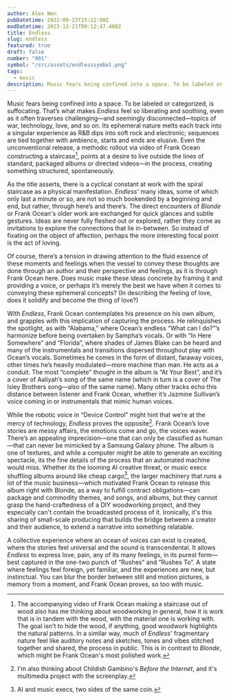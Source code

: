 ```yaml
---
author: Alex Wen
pubDatetime: 2022-09-23T15:22:00Z
modDatetime: 2023-12-21T09:12:47.400Z
title: Endless
slug: endless
featured: true
draft: false
number: "001"
symbol: "/src/assets/endlesssymbol.png"
tags:
  - music
description: Music fears being confined into a space. To be labeled or categorized, is suffocating. That’s what makes Endless feel so liberating and soothing, even as it often traverses challenging—and seemingly disconnected—topics of war, technology, love, and so on.
---
```


Music fears being confined into a space. To be labeled or categorized, is suffocating. That’s what makes _Endless_ feel so liberating and soothing, even as it often traverses challenging—and seemingly disconnected—topics of war, technology, love, and so on. Its ephemeral nature melts each track into a singular experience as R&B dips into soft rock and electronic; sequences are tied together with ambience, starts and ends are elusive. Even the unconventional release, a methodic rollout via video of Frank Ocean constructing a staircase[^1], points at a desire to live outside the lines of standard, packaged albums or directed videos—in the process, creating something structured, spontaneously.

As the title asserts, there is a cyclical constant at work with the spiral staircase as a physical manifestation. _Endless’_ many ideas, some of which only last a minute or so, are not so much bookended by a beginning and end, but rather, through here’s and there’s. The direct encounters of _Blonde_ or Frank Ocean's older work are exchanged for quick glances and subtle gestures. Ideas are never fully fleshed out or explored, rather they come as invitations to explore the connections that lie in-between. So instead of fixating on the object of affection, perhaps the more interesting focal point is the act of loving.

Of course, there’s a tension in drawing attention to the fluid essence of these moments and feelings when the vessel to convey these thoughts are done through an author and their perspective and feelings, as it is through Frank Ocean here. Does music make these ideas concrete by framing it and providing a voice, or perhaps it’s merely the best we have when it comes to conveying these ephemeral concepts? (In describing the feeling of love, does it solidify and become the thing of love?)

With _Endless_, Frank Ocean contemplates his presence on his own album, and grapples with this implication of capturing the process. He relinquishes the spotlight, as with “Alabama,” where Ocean’s endless “What can I do?”’s harmonize before being overtaken by Sampha’s vocals. Or with “In Here Somewhere” and “Florida”, where shades of James Blake can be heard and many of the instrumentals and transitions dispersed throughout play with Ocean’s vocals. Sometimes he comes in the form of distant, faraway voices, other times he’s heavily modulated—more machine than man. He acts as a conduit. The most “complete” thought in the album is “At Your Best”, and it’s a cover of Aaliyah’s song of the same name (which in turn is a cover of The Isley Brothers song—also of the same name). Many other tracks echo this distance between listener and Frank Ocean, whether it’s Jazmine Sullivan’s voice coming in or instrumentals that mimic human voices.

While the robotic voice in “Device Control” might hint that we’re at the mercy of technology, _Endless_ proves the opposite[^3]. Frank Ocean’s love stories are messy affairs, the emotions come and go, the voices waver. There’s an appealing imprecision—one that can only be classified as human—that can never be mimicked by a Samsung Galaxy phone. The album is one of textures, and while a computer might be able to generate an exciting spectacle, its the fine details of the process that an automated machine would miss. Whether its the looming AI creative threat, or music execs shuffling albums around like cheap cargo[^2], the larger machinery that runs a lot of the music business—which motivated Frank Ocean to release this album right with Blonde, as a way to fulfill contract obligations—can package and commodity themes, and songs, and albums, but they cannot grasp the hand-craftedness of a DIY woodworking project, and they especially can't contain the broadcasted process of it. Ironically, it's this sharing of small-scale producing that builds the bridge between a creator and their audience, to extend a narrative into something relatable.

A collective experience where an ocean of voices can exist is created, where the stories feel universal and the sound is transcendental. It allows _Endless_ to express love, pain, any of its many feelings, in its purest form—best captured in the one-two punch of “Rushes” and “Rushes To”. A state where feelings feel foreign, yet familiar, and the experiences are new, but instinctual. You can blur the border between still and motion pictures, a memory from a moment, and Frank Ocean proves, so too with music.

[^1]: The accompanying video of Frank Ocean making a staircase out of wood also has me thinking about woodworking in general, how it is work that is in tandem with the wood, with the material one is working with. The goal isn't to hide the wood, if anything, good woodwork highlights the natural patterns. In a similar way, much of _Endless'_ fragmentary nature feel like auditory notes and sketches, tones and vibes stitched together and shared, the process in public. This is in contrast to _Blonde_, which might be Frank Ocean's most polished work.
[^2]: AI and music execs, two sides of the same coin.
[^3]: I'm also thinking about Childish Gambino's _Before the Internet_, and it's multimedia project with the screenplay.
